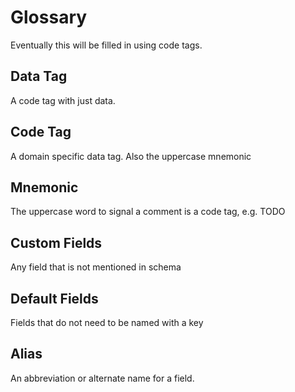 # Glossary

Eventually this will be filled in using code tags.

## Data Tag
A code tag with just data.

## Code Tag
A domain specific data tag. Also the uppercase mnemonic

## Mnemonic
The uppercase word to signal a comment is a code tag, e.g. TODO

## Custom Fields
Any field that is not mentioned in schema

## Default Fields
Fields that do not need to be named with a key

## Alias
An abbreviation or alternate name for a field.